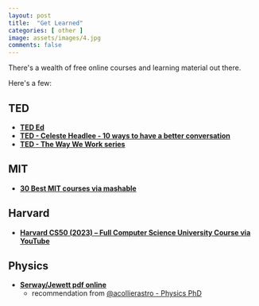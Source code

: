 ```yaml
---
layout: post
title:  "Get Learned"
categories: [ other ]
image: assets/images/4.jpg
comments: false
---
```


There's a wealth of free online courses and learning material out there.

Here's a few:

## TED

+ **[TED Ed](https://www.youtube.com/@TEDEd)** 
+ **[TED - Celeste Headlee - 10 ways to have a better conversation](https://www.youtube.com/watch?v=R1vskiVDwl4)** 
+ **[TED - The Way We Work series](https://www.ted.com/series/the_way_we_work)**


## MIT
+ **[30 Best MIT courses via mashable](https://mashable.com/article/free-mit-courses-january)**


## Harvard
+ **[Harvard CS50 (2023) – Full Computer Science University Course via YouTube](https://www.youtube.com/watch?v=LfaMVlDaQ24)**


## Physics
+ **[Serway/Jewett pdf online](https://www.youtube.com/redirect?event=video_description&redir_token=QUFFLUhqbjhETEx4bHZwUjdGTmhlN2JxaHliS0M1T2xUZ3xBQ3Jtc0tuS29Ud1NmLWh0V0d1amtOTURTNWRva0UyclA1X2FoUWZldldKU2xwYWFXblpVN2F2WnY1MXJHbnI4Q3pUcjgzQlI4dm1ab1AwZzFrM252Z0s0WFFEbW5qUXZpeGE0b3I2UjZzbjNGRXJZckZBSGhvaw&q=https%3A%2F%2Fsalmanisaleh.files.wordpress.com%2F2019%2F02%2Fphysics-for-scientists-7th-ed.pdf&v=Cw97Tj5zxvA)**
    - recommendation from [@acollierastro - Physics PhD](https://www.youtube.com/@acollierastro)